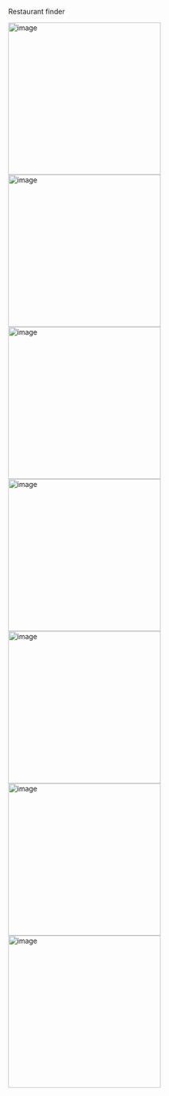 Restaurant finder

<img width="307" alt="image" src="https://user-images.githubusercontent.com/98439391/213943696-07c8d785-9824-46f2-a0dc-20102d7621b9.png">
<img width="307" alt="image" src="https://user-images.githubusercontent.com/98439391/213943698-71de3b5b-8094-462f-9839-d4d524f83c9a.png">
<img width="307" alt="image" src="https://user-images.githubusercontent.com/98439391/213943704-45989055-acab-4a4d-ab2e-8fb74b0941de.png">
<img width="307" alt="image" src="https://user-images.githubusercontent.com/98439391/213943708-8d3d0cae-9f57-4c45-8db1-988849a28f17.png">
<img width="307" alt="image" src="https://user-images.githubusercontent.com/98439391/213943713-a97bdfa2-0dab-41ef-a6af-67298fe2d854.png">
<img width="307" alt="image" src="https://user-images.githubusercontent.com/98439391/213943718-a193b3cd-656e-4b9e-af25-18d8c04f73af.png">
<img width="307" alt="image" src="https://user-images.githubusercontent.com/98439391/213943720-e50fbf10-9771-4c2d-98ae-b414ff51ce76.png">

